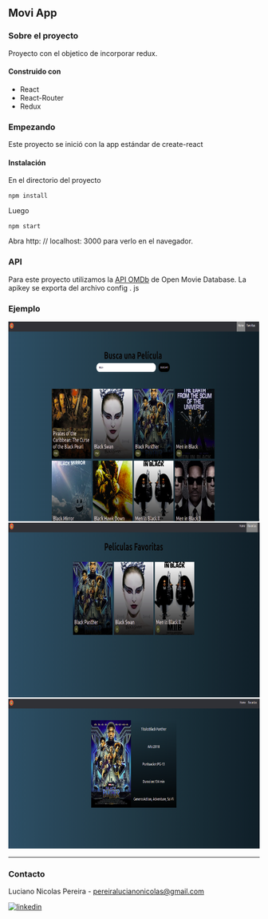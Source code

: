 ## Movi App


### Sobre el proyecto

Proyecto con el objetico de incorporar redux.   


#### Construido con

- React
- React-Router
- Redux

### Empezando

Este proyecto se inició con la app estándar de create-react

#### Instalación

En el directorio del proyecto

```shell
npm install
```

Luego

```shell
npm start
```
Abra http: // localhost: 3000 para verlo en el navegador.

### API

Para este proyecto utilizamos la [API OMDb](http://www.omdbapi.com/) de Open Movie Database. La apikey se exporta del archivo config . js

### Ejemplo

<img src='./src/Captura de pantalla de 2021-08-08 20-11-38.png' width='800' height='400' aling='center'>
<img src='./src/Captura de pantalla de 2021-08-08 20-12-54.png' width='800' height='350' aling='center'>
<img src='./src/Captura de pantalla de 2021-08-08 20-13-19.png' width='800' height='300' aling='center'>

---
### Contacto

Luciano Nicolas Pereira - pereiralucianonicolas@gmail.com

<p aling='center'>
  <a href='https://www.linkedin.com/in/luciano-nicolas-pereira-dev'>
    <img src='https://cdn.jsdelivr.net/npm/simple-icons@3.0.1/icons/linkedin.svg' alt='linkedin' height='40' aling='center'>
  </a>
</p>